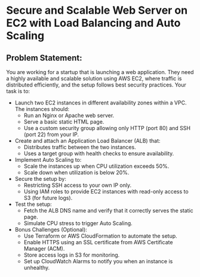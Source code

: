 # Secure and Scalable Web Server on EC2 with Load Balancing and Auto Scaling
## Problem Statement:
You are working for a startup that is launching a web application. They need a highly available and scalable solution using AWS EC2, where traffic is distributed efficiently, and the setup follows best security practices.
Your task is to:
- Launch two EC2 instances in different availability zones within a VPC. The instances should:
  - Run an Nginx or Apache web server.
  - Serve a basic static HTML page.
  - Use a custom security group allowing only HTTP (port 80) and SSH (port 22) from your IP.
- Create and attach an Application Load Balancer (ALB) that:
  - Distributes traffic between the two instances.
  - Uses a target group with health checks to ensure availability.
- Implement Auto Scaling to:
  - Scale the instances up when CPU utilization exceeds 50%.
  - Scale down when utilization is below 20%.
- Secure the setup by:
  - Restricting SSH access to your own IP only.
  - Using IAM roles to provide EC2 instances with read-only access to S3 (for future logs).
- Test the setup:
  - Fetch the ALB DNS name and verify that it correctly serves the static page.
  - Simulate CPU stress to trigger Auto Scaling.
- Bonus Challenges (Optional):
  - Use Terraform or AWS CloudFormation to automate the setup.
  - Enable HTTPS using an SSL certificate from AWS Certificate Manager (ACM).
  - Store access logs in S3 for monitoring.
  - Set up CloudWatch Alarms to notify you when an instance is unhealthy.
 
  
